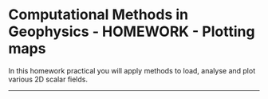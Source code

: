 # Computational Methods in Geophysics - HOMEWORK - Plotting maps

In this homework practical you will apply methods to load, analyse and plot various 2D scalar fields.

---

